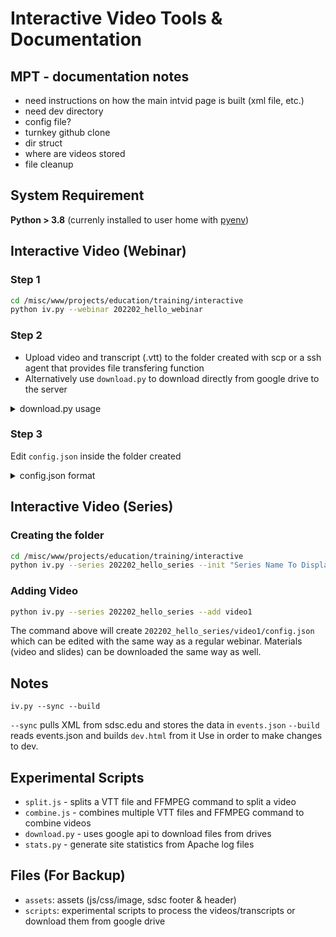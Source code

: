 # Interactive Video Tools & Documentation

## MPT - documentation notes
* need instructions on how the main intvid page is built (xml file, etc.)
* need dev directory
* config file?
* turnkey github clone
* dir struct
* where are videos stored
* file cleanup

## System Requirement
**Python > 3.8** (currenly installed to user home with [pyenv](https://github.com/pyenv/pyenv))

## Interactive Video (Webinar)

### Step 1
```bash
cd /misc/www/projects/education/training/interactive
python iv.py --webinar 202202_hello_webinar
```

### Step 2
* Upload video and transcript (.vtt) to the folder created with scp or a ssh agent that provides file transfering function
* Alternatively use `download.py` to download directly from google drive to the server 
<details>
  <summary>download.py usage</summary>
  
  #### Dependencies (pip install)
  `google-api-python-client` `google_auth_oauthlib`
  
  ```
  usage: python download.py [-h] [--verbose] [--hide-pg] [--no-color] [--skip-exist]
                   [--list-only] [--flat] [--ext EXT] --drive DRIVE --dist DIST
                   (--folder-name FOLDER_NAME | --folder-id FOLDER_ID)

optional arguments:
  -h, --help            show this help message and exit
  --verbose             Increase output verbosity
  --hide-pg             Hide progress bar
  --no-color            Hide ANSI colors
  --skip-exist          Skip already downloaded
  --list-only           List the files without downloading them
  --flat                Download files without preserving folder structures
  --ext EXT             File extension to download
  --drive DRIVE         Drive ID (token at the end of the URL at root level in the
                        drive)
  --dist DIST           Dist folder
  --folder-name FOLDER_NAME
                        Folder name. If multiple folder matches, download will not
                        start.
  --folder-id FOLDER_ID
                        Folder ID (token at the end of the URL
  ```
</details>

### Step 3
Edit `config.json` inside the folder created
<details>
  <summary>config.json format</summary>
  
  ```json
{
    "title": "Sample Title", // Window and document title
    "subtitle": "Sample subtitle",
    "description": "Sample description",
    "toc": {
        "TOC1": "01:50",
        "TOC2": "20:30"
    }, // Table of contents, [Text Content: key]: [Timestamp: value]
    "links": {
        "Link1": "https://sdsc.edu",
        "Link2": "https://github.com"
    }, // Links, [Text Content: key]: [Link: value]
    
    // Path can be absolute or relative to where the config.json is
    "mp4_path": "video.mp4", // Path to find the video file
    "vtt_path": "transcript.vtt" // Path to find the transcript file
}
```
</details>

## Interactive Video (Series)

### Creating the folder
```bash
cd /misc/www/projects/education/training/interactive
python iv.py --series 202202_hello_series --init "Series Name To Display On the Web"
```

### Adding Video
```bash
python iv.py --series 202202_hello_series --add video1
```
The command above will create `202202_hello_series/video1/config.json` which can be edited with the same way as a regular webinar. Materials (video and slides) can be downloaded the same way as well.

## Notes
```
iv.py --sync --build
```
`--sync` pulls XML from sdsc.edu and stores the data in `events.json`
`--build` reads events.json and builds `dev.html` from it
Use in order to make changes to dev.

## Experimental Scripts

-   `split.js` - splits a VTT file and FFMPEG command to split a video
-   `combine.js` - combines multiple VTT files and FFMPEG command to combine videos
-   `download.py` - uses google api to download files from drives
-   `stats.py` - generate site statistics from Apache log files

## Files (For Backup)
-   `assets`: assets (js/css/image, sdsc footer & header)
-   `scripts`: experimental scripts to process the videos/transcripts or download them from google drive

